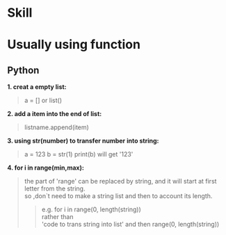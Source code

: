 # Skill  



# Usually using function  
## Python  
**1. creat a empty list:**  
>a = [] or list()
  

**2. add a item into the end of list:**  
>listname.append(item)  
  
  
**3. using str(number) to transfer number into string:**
>a = 123
>b = str(1)
>print(b) will get '123'
  

**4. for i in range(min,max):**    
>the part of 'range' can be replaced by string, and it will start at first letter from the string.  
>so ,don`t need to make a string list and then to account its length.  
>>e.g. for i in range(0, length(string))  
>>rather than  
>>'code to trans string into list' and then range(0, length(string))  
